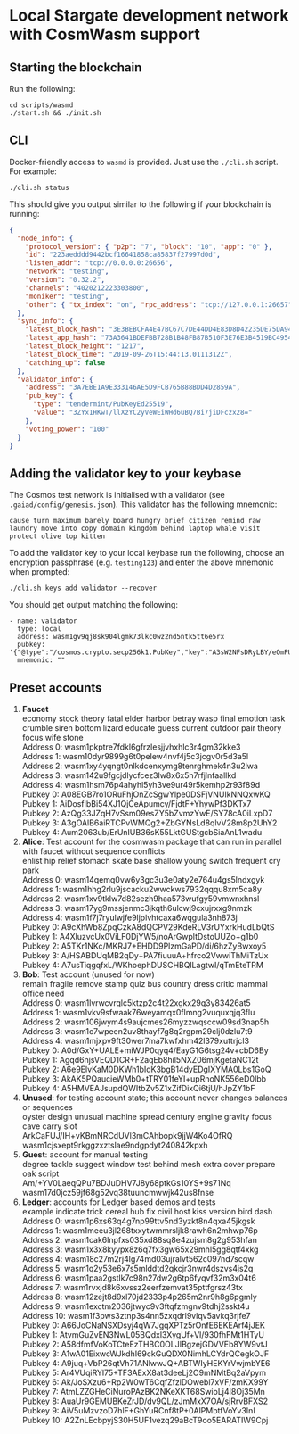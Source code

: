 # Local Stargate development network with CosmWasm support

## Starting the blockchain

Run the following:

```
cd scripts/wasmd
./start.sh && ./init.sh
```

## CLI

Docker-friendly access to `wasmd` is provided. Just use the `./cli.sh` script.
For example:

```
./cli.sh status
```

This should give you output similar to the following if your blockchain is
running:

```json
{
  "node_info": {
    "protocol_version": { "p2p": "7", "block": "10", "app": "0" },
    "id": "223aedddd9442bcf16641858ca85837f27997d0d",
    "listen_addr": "tcp://0.0.0.0:26656",
    "network": "testing",
    "version": "0.32.2",
    "channels": "4020212223303800",
    "moniker": "testing",
    "other": { "tx_index": "on", "rpc_address": "tcp://127.0.0.1:26657" }
  },
  "sync_info": {
    "latest_block_hash": "3E3BEBCFA4E47BC67C7DE44DD4E83D8D42235DE75DA942A6BECD1F0F5A6246E4",
    "latest_app_hash": "73A3641BDEFBB728B1B48FB87B510F3E76E3B4519BC4954C6E1060738FCE8B14",
    "latest_block_height": "1217",
    "latest_block_time": "2019-09-26T15:44:13.0111312Z",
    "catching_up": false
  },
  "validator_info": {
    "address": "3A7EBE1A9E333146AE5D9FCB765B88BDD4D2859A",
    "pub_key": {
      "type": "tendermint/PubKeyEd25519",
      "value": "3ZYx1HKwT/llXzYC2yVeWEiWHd6uBQ7Bi7jiDFczx28="
    },
    "voting_power": "100"
  }
}
```

## Adding the validator key to your keybase

The Cosmos test network is initialised with a validator (see
`.gaiad/config/genesis.json`). This validator has the following mnemonic:

```
cause turn maximum barely board hungry brief citizen remind raw laundry move into copy domain kingdom behind laptop whale visit protect olive top kitten
```

To add the validator key to your local keybase run the following, choose an
encryption passphrase (e.g. `testing123`) and enter the above mnemonic when
prompted:

```
./cli.sh keys add validator --recover
```

You should get output matching the following:

```
- name: validator
  type: local
  address: wasm1gv9qj8sk904lgmk73lkc0wz2nd5ntk5tt6e5rx
  pubkey: '{"@type":"/cosmos.crypto.secp256k1.PubKey","key":"A3sW2NFsDRyLBY/eOmPU3JtIWYBb+gfaIOCywyqVyGWm"}'
  mnemonic: ""
```

## Preset accounts

1. **Faucet**<br>
   economy stock theory fatal elder harbor betray wasp final emotion task crumble siren bottom lizard educate guess current outdoor pair theory focus wife stone<br>
   Address 0: wasm1pkptre7fdkl6gfrzlesjjvhxhlc3r4gm32kke3<br>
   Address 1: wasm10dyr9899g6t0pelew4nvf4j5c3jcgv0r5d3a5l<br>
   Address 2: wasm1xy4yqngt0nlkdcenxymg8tenrghmek4n3u2lwa<br>
   Address 3: wasm142u9fgcjdlycfcez3lw8x6x5h7rfjlnfaallkd<br>
   Address 4: wasm1hsm76p4ahyhl5yh3ve9ur49r5kemhp2r93f89d<br>
   Pubkey 0: A08EGB7ro1ORuFhjOnZcSgwYlpe0DSFjVNUIkNNQxwKQ<br>
   Pubkey 1: AiDosfIbBi54XJ1QjCeApumcy/FjdtF+YhywPf3DKTx7<br>
   Pubkey 2: AzQg33JZqH7vSsm09esZY5bZvmzYwE/SY78cA0iLxpD7<br>
   Pubkey 3: A3gOAlB6aiRTCPvWMQg2+ZbGYNsLd8qlvV28m8p2UhY2<br>
   Pubkey 4: Aum2063ub/ErUnIUB36sK55LktGUStgcbSiaAnL1wadu
2. **Alice**: Test account for the cosmwasm package that can run in parallel with faucet without sequence conflicts<br>
   enlist hip relief stomach skate base shallow young switch frequent cry park<br>
   Address 0: wasm14qemq0vw6y3gc3u3e0aty2e764u4gs5lndxgyk<br>
   Address 1: wasm1hhg2rlu9jscacku2wwckws7932qqqu8xm5ca8y<br>
   Address 2: wasm1xv9tklw7d82sezh9haa573wufgy59vmwnxhnsl<br>
   Address 3: wasm17yg9mssjenmc3jkqth6ulcwj9cxujrxxg9nmzk<br>
   Address 4: wasm1f7j7ryulwjfe9ljplvhtcaxa6wqgula3nh873j<br>
   Pubkey 0: A9cXhWb8ZpqCzkA8dQCPV29KdeRLV3rUYxrkHudLbQtS<br>
   Pubkey 1: A4XluzvcUx0ViLF0DjYW5/noArGwpltDstoUUZo+g1b0<br>
   Pubkey 2: A5TKr1NKc/MKRJ7+EHDD9PlzmGaPD/di/6hzZyBwxoy5<br>
   Pubkey 3: A/HSABDUqMB2qDy+PA7fiuuuA+hfrco2VwwiThMiTzUx<br>
   Pubkey 4: A7usTiqgqfxL/WKhoephDUSCHBQlLagtwI/qTmEteTRM
3. **Bob**: Test account (unused for now)<br>
   remain fragile remove stamp quiz bus country dress critic mammal office need<br>
   Address 0: wasm1lvrwcvrqlc5ktzp2c4t22xgkx29q3y83426at5<br>
   Address 1: wasm1vkv9sfwaak76weyamqx0flmng2vuquxqjq3flu<br>
   Address 2: wasm106jwym4s9aujcmes26myzzwqsccw09sd3nap5h<br>
   Address 3: wasm1c7wpeen2uv8thayf7g8q2rgpm29clj0dzlu7t9<br>
   Address 4: wasm1mjxpv9ft30wer7ma7kwfxhm42l379xuttrjcl3<br>
   Pubkey 0: A0d/GxY+UALE+miWJP0qyq4/EayG1G6tsg24v+cbD6By<br>
   Pubkey 1: Agqd6njsVEQD1CR+F2aqEb8hil5NXZ06mjKgetaNC12t<br>
   Pubkey 2: A6e9ElvKaM0DKWh1bIdK3bgB14dyEDgIXYMA0Lbs1GoQ<br>
   Pubkey 3: AkAK5PQaucieWMb0+tTRY01feYI+upRnoNK556eD0Ibb<br>
   Pubkey 4: A5HMVEAJsupdQWItbZv5Z1xZifDixQi6tjU/hJpZY1bF
4. **Unused**: for testing account state; this account never changes balances or sequences<br>
   oyster design unusual machine spread century engine gravity focus cave carry slot<br>
   ArkCaFUJ/IH+vKBmNRCdUVl3mCAhbopk9jjW4Ko4OfRQ<br>
   wasm1cjsxept9rkggzxztslae9ndgpdyt240842kpxh
5. **Guest**: account for manual testing<br>
   degree tackle suggest window test behind mesh extra cover prepare oak script<br>
   Am/+YV0LaeqQPu7BDJuDHV7J8y68ptkGs10YS+9s71Nq<br>
   wasm17d0jcz59jf68g52vq38tuuncmwwjk42us8fnse
6. **Ledger**: accounts for Ledger based demos and tests<br>
   example indicate trick cereal hub fix civil host kiss version bird dash<br>
   Address 0: wasm1p6xs63q4g7np99ttv5nd3yzkt8n4qxa45jkgsk<br>
   Address 1: wasm1meeu3jl268txxytwmmrsljk8rawh6n2mhwp76p<br>
   Address 2: wasm1cak6lnpfxs035xd88sq8e4zujsm8g2g953hfan<br>
   Address 3: wasm1x3x8kyypx8z6q7fx3gw65x29mhl5gg8qtf4xkg<br>
   Address 4: wasm18c27m2rj4lg74md03ujralvt562c097nd7scqw<br>
   Address 5: wasm1q2y53e6x7s5mlddtd2qkcjr3nwr4dszvs4js2q<br>
   Address 6: wasm1paa2gstlk7c98n27dw2g6tp6fyqvf32m3x04t6<br>
   Address 7: wasm1rvxjd8k6xvssz2eerfzemvat35pttfgrsz43tx<br>
   Address 8: wasm12zejt8d9xl70jd2333p4p265m2nr9h8g6pgmly<br>
   Address 9: wasm1exctm2036jtwyc9v3ftqfzmgnv9tdhj2sskt4u<br>
   Address 10: wasm1f3pws3ztnp3s4nn5zxqdrl9vlqv5avkq3rjfe7<br>
   Pubkey 0: A66JoCNaNSXDsyj4qW7JgqXPTz5rOnfE6EKEArf4jJEK<br>
   Pubkey 1: AtvmGuZvEN3NwL05BQdxl3XygUf+Vl/930fhFMt1HTyU<br>
   Pubkey 2: A58dfmfVoKoTCteEzTHBC0OLJIBgzejGDVVEb8YW9vtJ<br>
   Pubkey 3: A1wA01EixwcWJkdhI69ckGuQDX0NimhLCYdrQCegkOJF<br>
   Pubkey 4: A9juq+VbP26qtVh71ANlwwJQ+ABTWIyHEKYrVwjmbYE6<br>
   Pubkey 5: Ar4VUqiRYl75+TF3AExX8at3deeLj2O9mNMtBq2aVpym<br>
   Pubkey 6: Ak/JoSXzu6+Rp2W0wT6CqfZfzlDOwebl7xVF/zmKX99Y<br>
   Pubkey 7: AtmLZZGHeCiNuroPAzBK2NKeXKT68SwioLj4I8Oj35Mn<br>
   Pubkey 8: AuaUr9GEMUBKeZrJD/dv9QL/zJmMxX7OA/sjRrvBFXS2<br>
   Pubkey 9: AiV5uMzvzoD7hlF+GhYuRCnf8tP+0AlPMbtfVoYv3InI<br>
   Pubkey 10: A2ZnLEcbpyjS30H5UF1vezq29aBcT9oo5EARATIW9Cpj
